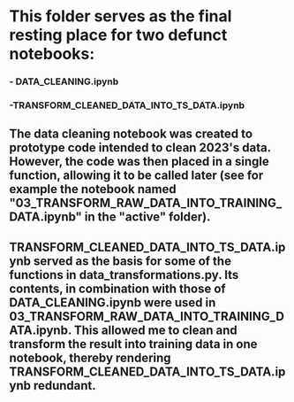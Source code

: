 # This folder serves as the final resting place for two defunct notebooks:

### - DATA_CLEANING.ipynb
### -TRANSFORM_CLEANED_DATA_INTO_TS_DATA.ipynb


## The data cleaning notebook was created to prototype code intended to clean 2023's data. However, the code was then placed in a single function, allowing it to be called later (see for example the notebook named "03_TRANSFORM_RAW_DATA_INTO_TRAINING_DATA.ipynb" in the "active" folder). 

## TRANSFORM_CLEANED_DATA_INTO_TS_DATA.ipynb served as the basis for some of the functions in data_transformations.py. Its contents, in combination with those of DATA_CLEANING.ipynb were used in 03_TRANSFORM_RAW_DATA_INTO_TRAINING_DATA.ipynb. This allowed me to clean and transform the result into training data in one notebook, thereby rendering TRANSFORM_CLEANED_DATA_INTO_TS_DATA.ipynb redundant.
